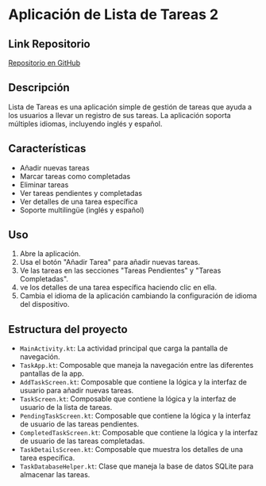# Aplicación de Lista de Tareas 2

## Link Repositorio

[Repositorio en GitHub](https://github.com/dxn1l/ListaTareas2)

## Descripción

Lista de Tareas es una aplicación simple de gestión de tareas que ayuda a los usuarios a llevar un registro de sus tareas. La aplicación soporta múltiples idiomas, incluyendo inglés y español.

## Características

- Añadir nuevas tareas
- Marcar tareas como completadas
- Eliminar tareas
- Ver tareas pendientes y completadas
- Ver detalles de una tarea específica
- Soporte multilingüe (inglés y español)

## Uso

1. Abre la aplicación.
2. Usa el botón "Añadir Tarea" para añadir nuevas tareas.
3. Ve las tareas en las secciones "Tareas Pendientes" y "Tareas Completadas".
4. ve los detalles de una tarea específica haciendo clic en ella.
4. Cambia el idioma de la aplicación cambiando la configuración de idioma del dispositivo.

## Estructura del proyecto

- `MainActivity.kt`: La actividad principal que carga la pantalla de navegación.
- `TaskApp.kt`: Composable que maneja la navegación entre las diferentes pantallas de la app.
- `AddTaskScreen.kt`: Composable que contiene la lógica y la interfaz de usuario para añadir nuevas tareas.
- `TaskScreen.kt`: Composable que contiene la lógica y la interfaz de usuario de la lista de tareas.
- `PendingTaskScreen.kt`: Composable que contiene la lógica y la interfaz de usuario de las tareas pendientes.
- `CompletedTaskScreen.kt`: Composable que contiene la lógica y la interfaz de usuario de las tareas completadas.
- `TaskDetailsScreen.kt`: Composable que muestra los detalles de una tarea específica.
- `TaskDatabaseHelper.kt`: Clase que maneja la base de datos SQLite para almacenar las tareas.
